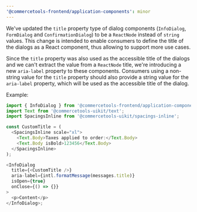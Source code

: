 ```yaml
---
'@commercetools-frontend/application-components': minor
---
```


We've updated the `title` property type of dialog components (`InfoDialog`, `FormDialog` and `ConfirmationDialog`) to be a `ReactNode` instead of `string` values.
This change is intended to enable consumers to define the title of the dialogs as a React component, thus allowing to support more use cases.

Since the `title` property was also used as the accessible title of the dialogs and we can't extract the value from a `ReactNode` title, we're introducing a new `aria-label` property to these components.
Consumers using a non-string value for the `title` property should also provide a string value for the `aria-label` property, which will be used as the accessible title of the dialog.

Example:

```js
import { InfoDialog } from '@commercetools-frontend/application-components';
import Text from '@commercetools-uikit/text';
import SpacingsInline from '@commercetools-uikit/spacings-inline';

const CustomTitle = (
  <SpacingsInline scale="xl">
    <Text.Body>Taxes applied to order:</Text.Body>
    <Text.Body isBold>123456</Text.Body>
  </SpacingsInline>
);

<InfoDialog
  title={<CustomTitle />}
  aria-label={intl.formatMessage(messages.title)}
  isOpen={true}
  onClose={() => {}}
>
  <p>Content</p>
</InfoDialog>;
```
